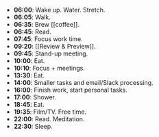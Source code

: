 - **06:00**: Wake up. Water. Stretch.
- **06:05**: Walk.
- **06:35**: Brew [[coffee]].
- **06:45**: Read.
- **07:45**: Focus work time.
- **09:20**: [[Review & Preview]].
- **09:45**: Stand-up meeting.
- **10:00**: Eat.
- **10:10**: Focus + meetings.
- **13:30**: Eat.
- **14:00**: Smaller tasks and email/Slack processing.
- **16:00**: Finish work, start personal tasks.
- **17:00**: Shower.
- **18:45**: Eat.
- **19:35**: Film/TV. Free time.
- **22:00**: Read. Meditation.
- **22:30**: Sleep.